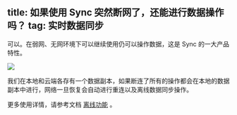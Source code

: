 title: 如果使用 Sync 突然断网了，还能进行数据操作吗？
tag: 实时数据同步
---
可以。在弱网、无网环境下可以继续使用仍可以操作数据，这是 Sync 的一大产品特性。

![](/images/faqoffline.jpg)


我们在本地和云端各存有一个数据副本，如果断连了所有的操作都会在本地的数据副本中进行，网络一旦恢复会自动进行重连以及离线数据同步操作。


更多使用详情，请参考文档 [离线功能](https://docs.wilddog.com/guide/sync/web/offline-capabilities.html) 。